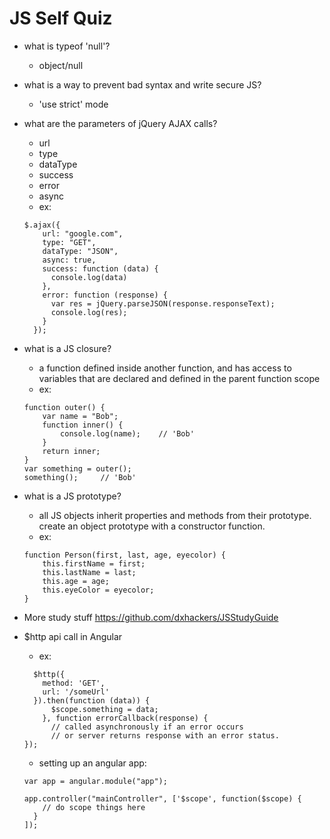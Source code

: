# JS Self Quiz

* what is typeof 'null'?
  * object/null
* what is a way to prevent bad syntax and write secure JS?
  * 'use strict' mode
* what are the parameters of jQuery AJAX calls?
  * url
  * type
  * dataType
  * success
  * error
  * async
  * ex:
  ```
  $.ajax({
      url: "google.com",
      type: "GET",
      dataType: "JSON",
      async: true,
      success: function (data) {
        console.log(data)
      },
      error: function (response) {
        var res = jQuery.parseJSON(response.responseText);
        console.log(res);
      }
    });
  ```
* what is a JS closure?
  * a function defined inside another function, and has access to variables that are declared and defined in the parent function scope
  * ex:
  ```
  function outer() {
      var name = "Bob";
      function inner() {
          console.log(name);    // 'Bob'
      }
      return inner;
  }
  var something = outer();
  something();     // 'Bob'
  ```
* what is a JS prototype?
  * all JS objects inherit properties and methods from their prototype. create an object prototype with a constructor function.
  * ex:
  ```
  function Person(first, last, age, eyecolor) {
      this.firstName = first;
      this.lastName = last;
      this.age = age;
      this.eyeColor = eyecolor;
  }
  ```
* More study stuff https://github.com/dxhackers/JSStudyGuide
* $http api call in Angular
  * ex:
  ```
    $http({
      method: 'GET',
      url: '/someUrl'
    }).then(function (data)) {
        $scope.something = data;
      }, function errorCallback(response) {
        // called asynchronously if an error occurs
        // or server returns response with an error status.
  });
  ```
  * setting up an angular app:

  ```
  var app = angular.module("app");

  app.controller("mainController", ['$scope', function($scope) {
      // do scope things here
    }
  ]);
  ```
